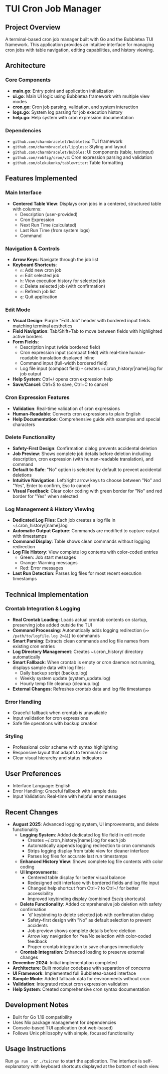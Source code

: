 # TUI Cron Job Manager

## Project Overview
A terminal-based cron job manager built with Go and the Bubbletea TUI framework. This application provides an intuitive interface for managing cron jobs with table navigation, editing capabilities, and history viewing.

## Architecture

### Core Components
- **main.go**: Entry point and application initialization
- **ui.go**: Main UI logic using Bubbletea framework with multiple view modes
- **cron.go**: Cron job parsing, validation, and system interaction
- **logs.go**: System log parsing for job execution history
- **help.go**: Help system with cron expression documentation

### Dependencies
- `github.com/charmbracelet/bubbletea`: TUI framework
- `github.com/charmbracelet/lipgloss`: Styling and layout
- `github.com/charmbracelet/bubbles`: UI components (table, textinput)
- `github.com/robfig/cron/v3`: Cron expression parsing and validation
- `github.com/olekukonko/tablewriter`: Table formatting

## Features Implemented

### Main Interface
- **Centered Table View**: Displays cron jobs in a centered, structured table with columns:
  - Description (user-provided)
  - Cron Expression 
  - Next Run Time (calculated)
  - Last Run Time (from system logs)
  - Command

### Navigation & Controls
- **Arrow Keys**: Navigate through the job list
- **Keyboard Shortcuts**:
  - `n`: Add new cron job
  - `e`: Edit selected job
  - `h`: View execution history for selected job
  - `d`: Delete selected job (with confirmation)
  - `r`: Refresh job list
  - `q`: Quit application

### Edit Mode
- **Visual Design**: Purple "Edit Job" header with bordered input fields matching terminal aesthetics
- **Field Navigation**: Tab/Shift+Tab to move between fields with highlighted active borders
- **Form Fields**:
  - Description input (wide bordered field)
  - Cron expression input (compact field) with real-time human-readable translation displayed inline
  - Command input (full-width bordered field)
  - Log file input (compact field) - creates ~/.cron_history/[name].log for job output
- **Help System**: Ctrl+/ opens cron expression help
- **Save/Cancel**: Ctrl+S to save, Ctrl+C to cancel

### Cron Expression Features
- **Validation**: Real-time validation of cron expressions
- **Human-Readable**: Converts cron expressions to plain English
- **Help Documentation**: Comprehensive guide with examples and special characters

### Delete Functionality
- **Safety-First Design**: Confirmation dialog prevents accidental deletion
- **Job Preview**: Shows complete job details before deletion including description, cron expression (with human-readable translation), and command
- **Default to Safe**: "No" option is selected by default to prevent accidental deletions
- **Intuitive Navigation**: Left/right arrow keys to choose between "No" and "Yes", Enter to confirm, Esc to cancel
- **Visual Feedback**: Clear color coding with green border for "No" and red border for "Yes" when selected

### Log Management & History Viewing
- **Dedicated Log Files**: Each job creates a log file in ~/.cron_history/[name].log
- **Automatic Output Capture**: Commands are modified to capture output with timestamps
- **Command Display**: Table shows clean commands without logging redirection
- **Log File History**: View complete log contents with color-coded entries
  - Green: Job start messages
  - Orange: Warning messages  
  - Red: Error messages
- **Last Run Detection**: Parses log files for most recent execution timestamps

## Technical Implementation

### Crontab Integration & Logging
- **Real Crontab Loading**: Loads actual crontab contents on startup, preserving jobs added outside the TUI
- **Command Processing**: Automatically adds logging redirection (`>> /path/to/logfile.log 2>&1`) to commands
- **Smart Parsing**: Extracts clean commands and log file names from existing cron entries
- **Log Directory Management**: Creates ~/.cron_history/ directory automatically
- **Smart Fallback**: When crontab is empty or cron daemon not running, displays sample data with log files:
  - Daily backup script (backup.log)
  - Weekly system update (system_update.log)
  - Hourly temp file cleanup (cleanup.log)
- **External Changes**: Refreshes crontab data and log file timestamps

### Error Handling
- Graceful fallback when crontab is unavailable
- Input validation for cron expressions
- Safe file operations with backup creation

### Styling
- Professional color scheme with syntax highlighting
- Responsive layout that adapts to terminal size
- Clear visual hierarchy and status indicators

## User Preferences
- Interface Language: English
- Error Handling: Graceful fallback with sample data
- Input Validation: Real-time with helpful error messages

## Recent Changes
- **August 2025**: Advanced logging system, UI improvements, and delete functionality
  - **Logging System**: Added dedicated log file field in edit mode
    - Creates ~/.cron_history/[name].log for each job
    - Automatically appends logging redirection to cron commands
    - Strips logging display from table view for cleaner interface
    - Parses log files for accurate last run timestamps
  - **Enhanced History View**: Shows complete log file contents with color coding
  - **UI Improvements**: 
    - Centered table display for better visual balance
    - Redesigned edit interface with bordered fields and log file input
    - Changed help shortcut from Ctrl+? to Ctrl+/ for better accessibility
    - Improved keybinding display (combined Esc/q shortcuts)
  - **Delete Functionality**: Added comprehensive job deletion with safety confirmation
    - 'd' keybinding to delete selected job with confirmation dialog
    - Safety-first design with "No" as default selection to prevent accidents
    - Job preview shows complete details before deletion
    - Arrow key navigation for Yes/No selection with color-coded feedback
    - Proper crontab integration to save changes immediately
  - **Crontab Integration**: Enhanced loading to preserve external changes
- **December 2024**: Initial implementation completed
- **Architecture**: Built modular codebase with separation of concerns
- **UI Framework**: Implemented full Bubbletea-based interface
- **Sample Mode**: Added fallback data for environments without cron
- **Validation**: Integrated robust cron expression validation
- **Help System**: Created comprehensive cron syntax documentation

## Development Notes
- Built for Go 1.19 compatibility
- Uses Nix package management for dependencies
- Console-based TUI application (not web-based)
- Follows Unix philosophy with simple, focused functionality

## Usage Instructions
Run `go run .` or `./tuicron` to start the application. The interface is self-explanatory with keyboard shortcuts displayed at the bottom of each view.